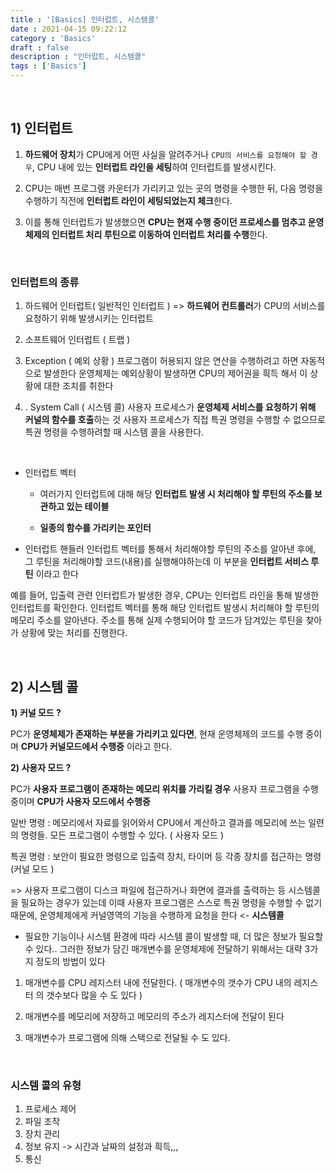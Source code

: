 ```yaml
---
title : '[Basics] 인터럽트, 시스템콜'
date : 2021-04-15 09:22:12
category : 'Basics'
draft : false
description : "인터럽트, 시스템콜"
tags : ['Basics']
---
```


<br/>

## 1) 인터럽트

1. **하드웨어 장치**가 CPU에게 어떤 사실을 알려주거나 `CPU의 서비스를 요청해야 할 경우`, CPU 내에 있는 **인터럽트 라인을 세팅**하여 인터럽트를 발생시킨다.

2. CPU는 매번 프로그램 카운터가 가리키고 있는 곳의 명령을 수행한 뒤, 다음 명령을 수행하기 직전에 **인터럽트 라인이 세팅되었는지 체크**한다.

3. 이를 통해 인터럽트가 발생했으면 **CPU는 현재 수행 중이던 프로세스를 멈추고 운영체제의 인터럽트 처리 루틴으로 이동하여 인터럽트 처리를 수행**한다.


<br/>

### 인터럽트의 종류

1. 하드웨어 인터럽트( 일반적인 인터럽트 )
=> **하드웨어 컨트롤러**가 CPU의 서비스를 요청하기 위해 발생시키는 인터럽트

2. 소프트웨어 인터럽트 ( 트랩 )

1. Exception ( 예외 상황 )
프로그램이 허용되지 않은 연산을 수행하려고 하면 자동적으로 발생한다
운영체제는 예외상황이 발생하면 CPU의 제어권을 흭득 해서 이 상황에 대한 조치를 취한다

2. . System Call ( 시스템 콜)
사용자 프로세스가 **운영체제 서비스를 요청하기 위해 커널의 함수를 호출**하는 것
사용자 프로세스가 직접 특권 명령을 수행할 수 없으므로 특권 명령을 수행하려할 때 시스템 콜을 사용한다.

<br/>

* 인터럽트 벡터 
	* 여러가지 인터럽트에 대해 해당 **인터럽트 발생 시 처리해야 할 루틴의 주소를 보관하고 있는 테이블**
	
	* **일종의 함수를 가리키는 포인터**

* 인터럽트 핸들러
인터럽트 벡터를 통해서 처리해야할 루틴의 주소를 알아낸 후에, 그 루틴을 처리해야할 코드(내용)를 실행해야하는데  이 부분을 **인터럽트 서비스 루틴** 이라고 한다


예를 들어, 입출력 관련 인터럽트가 발생한 경우, CPU는 인터럽트 라인을 통해 발생한 인터럽트를 확인한다. 인터럽트 벡터를 통해 해당 인터럽트 발생시 처리해야 할 루틴의 메모리 주소를 알아낸다. 주소를 통해 실제 수행되어야 할 코드가 담겨있는 루틴을 찾아가 상황에 맞는 처리를 진행한다.


<br/>

## 2) 시스템 콜

**1) 커널 모드 ?**

PC가 **운영체제가 존재하는 부분을 가리키고 있다면**, 현재 운영체제의 코드를 수행 중이며 **CPU가 커널모드에서 수행중** 이라고 한다.

**2) 사용자 모드 ?**

PC가 **사용자 프로그램이 존재하는 메모리 위치를 가리킬 경우**
사용자 프로그램을 수행중이며 **CPU가 사용자 모드에서 수행중**

일반 명령 : 메모리에서 자료를 읽어와서 CPU에서 계산하고 결과를 메모리에 쓰는 일련의 명령들. 모든 프로그램이 수행할 수 있다. ( 사용자 모드 )

특권 명령 : 보안이 필요한 명령으로 입출력 장치, 타이머 등 각종 장치를 접근하는 명령 (커널 모드 )


=> 사용자 프로그램이 디스크 파일에 접근하거나 화면에 결과를 출력하는 등 시스템콜을 필요하는 경우가 있는데 이때 사용자 프로그램은 스스로 특권 명령을 수행할 수 없기 때문에, 운영체제에게 커널영역의 기능을 수행하게 요청을 한다 <- **시스템콜**


+ 필요한 기능이나 시스템 환경에 따라 시스템 콜이 발생할 때, 더 많은 정보가 필요할 수 있다..
그러한 정보가 담긴 매개변수를 운영체제에 전달하기 위해서는 대략 3가지 정도의 방법이 있다

1) 매개변수를 CPU 레지스터 내에 전달한다. ( 매개변수의 갯수가 CPU 내의 레지스터 의 갯수보다 많을 수 도 있다 )

2) 매개변수를 메모리에 저장하고 메모리의 주소가 레지스터에 전달이 된다

3) 매개변수가 프로그램에 의해 스택으로 전달될 수 도 있다.


<br/>

### 시스템 콜의 유형

1) 프로세스 제어
2) 파일 조작
3) 장치 관리
4) 정보 유지 -> 시간과 날짜의 설정과 흭득,,,
5) 통신

